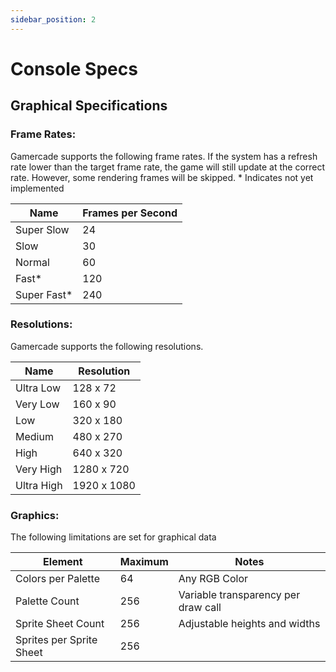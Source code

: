 ```yaml
---
sidebar_position: 2
---
```


# Console Specs

## Graphical Specifications

### Frame Rates:
Gamercade supports the following frame rates. If the system has a refresh rate lower than the target frame rate, the game will still update at the correct rate. However, some rendering frames will be skipped. * Indicates not yet implemented

| Name | Frames per Second |
| --- | --- |
| Super Slow | 24 |
| Slow | 30 |
| Normal | 60 |
| Fast* | 120 |
| Super Fast* | 240


### Resolutions:

Gamercade supports the following resolutions.

| Name | Resolution |
| --- | --- |
| Ultra Low | 128 x 72 |
| Very Low | 160 x 90 |
| Low | 320 x 180 |
| Medium | 480 x 270 |
| High | 640 x 320 |
| Very High | 1280 x 720 |
| Ultra High | 1920 x 1080 |

### Graphics:

The following limitations are set for graphical data

| Element | Maximum | Notes |
| --- | --- | --- |
| Colors per Palette | 64 | Any RGB Color |
| Palette Count | 256 | Variable transparency per draw call |
| Sprite Sheet Count | 256 | Adjustable heights and widths |
| Sprites per Sprite Sheet | 256 | |